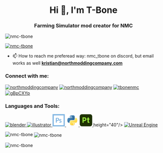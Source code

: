 <h1 align="center">Hi 👋, I'm T-Bone</h1>
<h3 align="center">Farming Simulator mod creator for NMC</h3>

<p align="left"> <img src="https://komarev.com/ghpvc/?username=nmc-tbone&label=Profile%20views&color=0e75b6&style=flat" alt="nmc-tbone" /> </p>

<p align="left"> <a href="https://github.com/ryo-ma/github-profile-trophy"><img src="https://github-profile-trophy.vercel.app/?username=nmc-tbone&theme=onedark" alt="nmc-tbone" /></a> </p>

- 📫 How to reach me preferead way: nmc_tbone on discord, but email works as well **kristian@northmoddingcompany.com**

<h3 align="left">Connect with me:</h3>
<p align="left">
<a href="https://fb.com/northmoddingcompany" target="blank"><img align="center" src="https://raw.githubusercontent.com/rahuldkjain/github-profile-readme-generator/master/src/images/icons/Social/facebook.svg" alt="northmoddingcompany" height="30" width="40" /></a>
<a href="https://instagram.com/northmoddingcompany" target="blank"><img align="center" src="https://raw.githubusercontent.com/rahuldkjain/github-profile-readme-generator/master/src/images/icons/Social/instagram.svg" alt="northmoddingcompany" height="30" width="40" /></a>
<a href="https://www.youtube.com/c/tbonenmc" target="blank"><img align="center" src="https://raw.githubusercontent.com/rahuldkjain/github-profile-readme-generator/master/src/images/icons/Social/youtube.svg" alt="tbonenmc" height="30" width="40" /></a>
<a href="https://discord.gg/gBpCXYp" target="blank"><img align="center" src="https://raw.githubusercontent.com/rahuldkjain/github-profile-readme-generator/master/src/images/icons/Social/discord.svg" alt="gBpCXYp" height="30" width="40" /></a>
</p>

<h3 align="left">Languages and Tools:</h3>
<p align="left"> <a href="https://www.blender.org/" target="_blank" rel="noreferrer"> <img src="https://download.blender.org/branding/community/blender_community_badge_white.svg" alt="blender" width="40" height="40"/> </a> <a href="https://www.adobe.com/in/products/illustrator.html" target="_blank" rel="noreferrer"> <img src="https://www.vectorlogo.zone/logos/adobe_illustrator/adobe_illustrator-icon.svg" alt="illustrator" width="40" height="40"/> </a> <a href="https://www.photoshop.com/en" target="_blank" rel="noreferrer"> <img src="https://raw.githubusercontent.com/devicons/devicon/master/icons/photoshop/photoshop-line.svg" alt="photoshop" width="40" height="40"/> </a> <a href="https://www.python.org" target="_blank" rel="noreferrer"> <img src="https://raw.githubusercontent.com/devicons/devicon/master/icons/python/python-original.svg" alt="python" width="40" height="40"/> </a>
 <a href="https://www.adobe.com/products/substance3d-painter.html" target="_blank" rel="noreferrer"> <img src="https://github.com/NMC-TBone/NMC-TBone/blob/main/substance_3D_painter.png" alt="Adobe Substance 3D Painter" width="40" height="40"/> </a>
 height="40"/> </a> <a href="https://www.unrealengine.com/en-US/" target="_blank" rel="noreferrer"> <img src="https://raw.githubusercontent.com/devicons/devicon/master/icons/GameEngines/unreal.svg" alt="Unreal Engine" width="40" height="40"/> </a>
</p>

<p><img align="left" src="https://github-readme-stats.vercel.app/api/top-langs?username=nmc-tbone&show_icons=true&theme=dark&locale=en&layout=compact" alt="nmc-tbone" /></p>

<p>&nbsp;<img align="center" src="https://github-readme-stats.vercel.app/api?username=nmc-tbone&show_icons=true&theme=dark&locale=en" alt="nmc-tbone" /></p>

<p><img align="center" src="https://github-readme-streak-stats.herokuapp.com/?user=nmc-tbone&theme=dark" alt="nmc-tbone" /></p>
